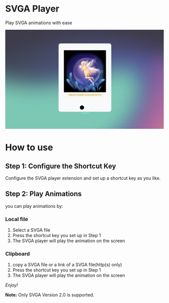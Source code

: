 # SVGA Player

Play SVGA animations with ease

![cover](media/screenshot.png)

# How to use

## Step 1: Configure the Shortcut Key

Configure the SVGA player extension and set up a shortcut key as you like.

## Step 2: Play Animations

you can play animations by:

### Local file

1. Select a SVGA file
2. Press the shortcut key you set up in Step 1
3. The SVGA player will play the animation on the screen

### Clipboard

1. copy a SVGA file or a link of a SVGA file(http(s) only)
2. Press the shortcut key you set up in Step 1
3. The SVGA player will play the animation on the screen

_Enjoy!_

**Note:** Only SVGA Version 2.0 is supported.
